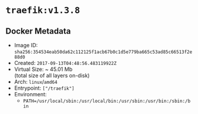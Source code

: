 # `traefik:v1.3.8`

## Docker Metadata

- Image ID: `sha256:354534eab50da62c112125f1acb67b0c1d5e779ba665c53ad85c66513f2e88d0`
- Created: `2017-09-13T04:48:56.483119922Z`
- Virtual Size: ~ 45.01 Mb  
  (total size of all layers on-disk)
- Arch: `linux`/`amd64`
- Entrypoint: `["/traefik"]`
- Environment:
  - `PATH=/usr/local/sbin:/usr/local/bin:/usr/sbin:/usr/bin:/sbin:/bin`
